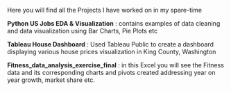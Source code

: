 Here you will find all the Projects I have worked on in my spare-time

**Python US Jobs EDA & Visualization** : 
contains examples of data cleaning and data visualization using Bar Charts, Pie Plots etc

**Tableau House Dashboard** : 
Used Tableau Public to create a dashboard displaying various house prices visualization in  King County, Washington

**Fitness_data_analysis_exercise_final** : 
in this Excel you will see the Fitness data and its corresponding charts and pivots created addressing year on year growth, market share etc.
